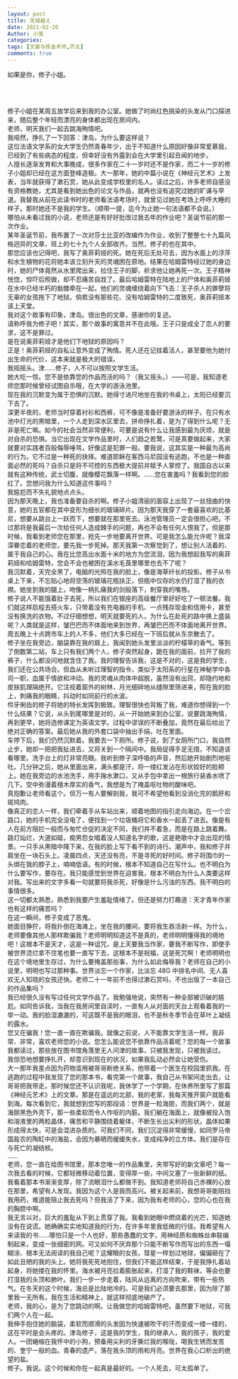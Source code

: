 ```yaml
---
layout: post
title: 天城越え
date: 2021-02-20
Author: 小落
categories: 
tags: [文豪与炼金术师,芥太]
comments: true
---
```


如果是你，修子小姐。
<!-- more -->
<br><br>

修子小姐在某周五放学后来到我的办公室。她做了时尚红色挑染的头发从门口探进来，随后整个年轻而漂亮的身体都出现在房间内。<br>
老师，明天我们一起去跳海殉情吧。<br>
我哑然，挣扎了一下回答：津岛，为什么要这样说？<br>
这位法语文学系的女大学生仍然青春年少，出于不知道什么原因好像非常爱慕我，已经到了有些病态的程度，但幸好没有外露到会在大学里引起丑闻的地步。<br>
人擅长逐渐发育和大事晚成，很多作家在二十一岁时还不是作家，而二十一岁的修子小姐却已经在这方面登峰造极。大一那年，她的中篇小说在《神经元艺术》上发表，当年就获得了漱石赏，她从此变成学校里的名人。读过之后，许多老师自感没有资格教她，尤其是看到她出色的论文与作品，就再也没有追究过她的旷课与早退。我替我从前在此读书时的老师看法语考场时，就曾见过她在考场上呼呼大睡的样子。那时她还不是我的学生。（顺带一提，迄今为止她一句法语都不会说。）<br>
哪怕从未看过我的小说，老师还是有好好批改过我去年的作业吧？圣诞节前的那一次作业。<br>
某年圣诞节前，我布置了一次对莎士比亚的改编作为作业，收到了整整七十九篇风格迥异的文章，班上的七十九个人全部收齐。当然，修子的也在其中。<br>
那您应该也记得吧，我写了奥菲莉娅的死。她在死后无处可去，因为水面上的浮萍和水生植物的花将她本该立刻升天的灵魂困在原地。结果在哈姆雷特经过她的身边时，她的尸体竟然从水里爬出来，拉住王子的脚，祈求他让她再死一次。王子精神恍惚，惊吓后照做，却不忍痛苦自戕了。最后哈姆雷特在陆地上的尸体和奥菲莉娅在水中已经半朽的骷髅牵在一起，他们的灵魂缠绕着向下飞去：王子杀人的罪孽将无辜的女孩拖下了地狱。倘若没有那些花、没有哈姆雷特的二度致死，奥菲莉娅本该上天堂。<br>
我对这个故事有印象，津岛。很出色的文章，感谢你的复述。<br>
请称呼我为修子吧！其实，那个故事的寓意并不在此哦。王子只是成全了恋人的要求，这不是罪过。<br>
是在说奥菲莉娅才是他们下地狱的原因吗？<br>
正是！奥菲莉娅的自私让意外变成了殉情。死人还在记挂着活人，甚至要他为她付出生命的代价，这本来就是极大的错误。<br>
我摇摇头。津……修子，人不可以按照文学生活。<br>
她大吃一惊。您不是依靠您的作品而活的吗？（我又摇头。）——可是，我知道老师您那时候曾经试图自杀哦，在大学的游泳池里。<br>
现在我的沉默变为属于恐惧的沉默。她得寸进尺地坐在我的书桌上，太阳已经要沉下去了。<br>
深更半夜的，老师当时穿着衬衫和西裤，可不像是准备好要游泳的样子。在只有水池中灯光的黑暗里，一个人走到深水区里去，拼命挣扎着，是为了得到什么呢？无非是死亡嘛。如今的社会当然非常便利，可要是说有什么让我感到最为厌烦，就是对自杀的恐惧。当它出现在文学作品里时，人们趋之若鹜，可是真要做起来，大家就要对实践者百般侮辱唾骂，好像这是犯罪一般。要我说，这其实是一种最为高尚的行为。它不过是一种死的抉择。难道耶稣在客西马尼园没有逃跑，不也是一种直面必然的死吗？自杀只是将不可控的东西极大提前并赋予人掌控了。我国自古以来就有这种传统，武士切腹，就像樱花飘落一样啊。……您在害羞吗？我看到您的脸红了。您想问我为什么知道这件事吗？<br>
我尴尬而不失礼貌地点点头。<br>
因为那天晚上，我也准备要自杀的啊。修子小姐清丽的面容上出现了一丝扭曲的快意，她的五官都在其中变形为细长的玻璃碎片。因为那天我穿了一套最喜欢的比基尼，想要从跳台上一跃而下，想要就在那里死去。泳池管理员一定会很担心吧，不过那将是我最后一次给任何人造成棘手的问题，再也不会有任何人恨我了。但是那时候，我看到老师您在那里，抢先一步地要离开世界。可是我怎么能允许呢？我深深眷恋着的老师您，要先我一步死掉。那天我第一次察觉到了，想让别人活着的、属于我自己的心。我在比您高出水面十米的地方为您流泪，因为我想起我写的奥菲莉娅和哈姆雷特，您会不会也被困在溪水毛莨里哪里也去不了呢？<br>
我沉默着，天完全黑了，电脑的光照在我的脸上，像是海草纤长的投影。修子从书桌上下来，不忘贴心地将空荡的玻璃花瓶扶正，但瓶中仅存的水仍打湿了我的衣襟。她坐到我的腿上，吻像一柄扎痛我的剑般落下，刺穿我的嘴唇。<br>
修子说人不能饿着肚子去死，所以我们在银座的高级餐厅里好好吃了一顿法餐。我们就这样启程去搭火车，只带着没有充电器的手机、一点残存现金和信用卡，甚至没有换洗的衣物。不过仔细想想，明天就要死的人，为什么在赴死的路中换上盛装呢？人类就是这样，皱巴巴而不体面地来到世界，再皱巴巴而不体面地离开世界。周五晚上十点跨市车上的人不多，他们大多已经在一下班后就从东京散去了。<br>
修子坐在我旁边，脑袋靠在我的肩上，我闻到她头发里淡淡的柠檬草的香气。等到了倒数第二站，车上只有我们两个人，修子突然起身，跪在我的面前，拉开了我的裤子，什么都没问地就含住了我。我的理智告诉我，这是不对的，这是我的学生，我们还在公共场合。但血从未听过理智的指令，类似于太阳系的行星在神秘学中各司一职，血属于情欲和冲动。我的灵魂从肉体中超脱，虽然没有出窍，却隐约地和皮肤肌理隔绝开。它注视着窗外的树林，月光细碎地从缝隙里筛进来，照在我的脸上，刺痛我的眼睛，抖动时如同前行的水波。<br>
伶牙俐齿的修子将她的特长发挥到极致。理智很快也背叛了我，难道你想得到一个什么结果？它说，从头到尾哪里是对的，从一开始她来到办公室，说要跳海殉情，再到更早，她将选修课定为英语文学。过程中谬误的不断叠加，竟然在最后给出了绝对正确的答案。最后她从我的外套口袋中抽出手绢，吐在里面。<br>
车停下后，我们仍然沉默着。我要去一下厕所。修子说，到了女厕所门口，我自然止步，她却一把把我扯进去，又将关到一个隔间中。我局促得手足无措，不知道该看哪里。洗手台上的灯非常亮眼。我听到修子深呼吸的声音，然后她开始剧烈地呕吐。几分钟之后，她从里面出来，满头都是汗，将一缕红发沾在形状姣好的脸颊上。她在我旁边的水池洗手，用手掬水漱口，又从手包中拿出一根旅行装香水喷了几下。空中弥漫着檀木厚实的香气，我想是为了掩盖呕吐物的酸味吧。<br>
真抱歉让老师看这个。但万一有人要解剖我，我可不希望他看到没消化完的鹅肝和斑鸠肉。<br>
像真正的恋人一样，我们牵着手从车站出来，顺着地图的指引走向海边。在一个岔路口，她的手机完全没电了，便找到一个垃圾桶将它和香水一起丢了进去。像是有人在前方阻拦一般而与匆忙仓促的决定不同，我们并不着急，而是在路上跳着舞。路灯灿烂，大道如砥，痴男怨女唱着没人知道名字的歌，这是艳歌中才会出现的情景。一只手从黑暗中降下来，在我的脸上写下看不到的诗行。潮声中，我和修子并肩坐在一块石头上。凌晨四点，天还没有亮，不是寻死的好时间。修子将围巾的一头绑在我的脖子上，喃喃低语。有的时候，根本不知道自己在写什么。也不明白为什么要写作，要存在。我只能感觉到世界在迫害我，根本不明白为什么人类要这样对我。写出来的文字多看一句就要将我杀死，好像是什么污浊的东西。我不明白的事情很多。<br>
这一切都太熟悉，熟悉到我要产生羞耻情绪了。但还是努力打趣道：天才青年作家也有这样的痛苦吗？<br>
在这一瞬间，修子变成了恶鬼。<br>
她面目狰狞，将我扑倒在海滩上，坐在我的腰间，要将我生吞活剥一样。为什么，老师要像其他人那样欺骗我？老师明明知道这不是真的，老师明明懂得我的境地吧！这根本不是天才，这是一种诅咒，是上天要我当作家，要我不断写作，即使手被世界烫烂拿不住笔也要一直写下去，这根本不是祝福，这是死咒啊！老师明明也在这个境地里生存过，为什么要掩盖那些事，为什么如此侮辱我？老师在自己的小说里，明明也写过那种事。世界淡忘一个作家，比淡忘 48G 中排名中间、无人喜欢无人知晓的女孩还快。老师二十一年前不也得过漱石赏吗，不也出版了一本自己的作品集吗？<br>
我已经很久没有写过任何文学作品了。我勉强地说，突然有一种全部被识破的尴尬。如同告诉我，当我在我房间里自渎时，一直有人从对面的天台上观看着我的一举一动。我的脸湿漉漉的，可这既不是我的眼泪，也不是秋冬季节会在草叶上凝结的露水。<br>
您又在骗我！您一直一直在欺骗我。就像之前说，人不能靠文学生活一样。我非常、非常，喜欢老师您的小说。您怎么能说您不依靠作品活着呢？您的每一个故事我都读过，那些放在图书馆角落里无人问津的故事，只被我发现，只被我读过。<br>
我惊恐地想要挣扎开，却意识到现在的状况，如果我乱动必然会让她受伤。<br>
大一那年我差点因为药物滥用被哥哥断绝关系，他带着一个医生在校园里抓我。在逃跑的过程中我发现了您的那本书，看完第一个故事，我自己从书架间走出去，让哥哥把我带走。那时候您还不认识我呢，我休学了一个学期，在休养所里写了那篇《神经元艺术》上的文章。那是在遥远的北部，我的老家，我每天推开窗户就能看到海。每次看到它，我就想到您写的那段话：世界是一粒海胆，而我们两个，就是海胆黑色外壳下，那一些柔软而令人作呕的内脏。我们躺在海面上，就像被投入饱和溶液里的两粒晶体，痛苦和平静围绕着躯体，不断生长出尖利的形状。晶体如果形成得太快，可是会混进杂质的。可我们不同，我们沉淀得非常缓慢，如同罗马帝国盐农的陶缸中的海盐，会因为暴晒而缓缓失水，变成纯净的立方体。我们是存在与死亡的凝结核。<br>
……<br>
老师，您一直在给图书馆里，那本您唯一的作品集里，夹带写好的新文章吧？每一次我去看的时候，它都轻微移动着位置，变得厚一些，中间又塞了一张新鲜的纸。我看着那本书渐渐变厚，除了流眼泪什么都做不到。我知道老师将自己赤裸的心放在那里，希望有人发现。我因为这个人是我而高兴。被关起来前，我想哥哥能阻挡我用药，难道能阻止我去死吗？但我活了下来，因为我有老师的心，您的心也在我的胸腔中啊。<br>
我无言以对，巨大的羞耻从下到上贯穿了我。我看到她眼中燃烧着的光芒，知道她没有在说谎。她确确实实地知道我的行为，在许多年里我低微的行径。我希望有人来读我的书……哪怕只是一个人也好，那些愚蠢的文字，用神经质和蜘蛛丝串联编制起来，变成一张细密的网。可又如何不厌弃那个只能不断写作而写出的东西一塌糊涂、根本无法阅读的我自己呢？这耀眼的女孩，彗星一样划过地球，偏偏砸在了如此丑陋的我的头上。她将我死死地抱住，但我们不能这样结束，于是我挣扎着站起身，将她搂在我的怀里。海水被月亮拉着膨胀起来，打湿了我的鞋袜，等会也要打湿我的头顶和肺叶。我们一步一步走着，陆风从远离的方向吹来，带有一些热气。在冬天的这个时候，海总是比陆地冷的。可是我们必须要去那里，因为除了那里我一无所有。我在生活和精神上，就这样彻底地破产了。<br>
老师，我的心，是为了您跳动的啊。让我做您的哈姆雷特吧，虽然要下地狱，可我们两个人在一起。<br>
我伸手抱住她的脑袋，柔软而顺滑的头发因为快速被吹干的汗而变成一缕一缕的，这在平时是会头疼的。津岛修子，这是我的学生，我的继承人，我的孩子，我的爱人。一团蜷缩在我怀中的小狗，预备用尖利的牙撕烂我的喉咙，喝我生锈而发苦的、奎宁一般的血。青春的遗产，落在我头顶的雨和月亮。世界在我心口析出的绝望的盐。<br>
修子。我说。这个时候和你在一起真是最好的。一个人死去，可太孤单了。
